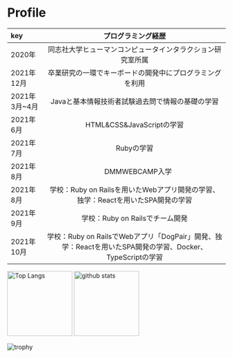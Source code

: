 # Profile

| key | プログラミング経歴 | 
| :--- | :---: | 
| 2020年 | 同志社大学ヒューマンコンピュータインタラクション研究室所属 |
| 2021年12月 | 卒業研究の一環でキーボードの開発中にプログラミングを利用 |
| 2021年3月~4月 | Javaと基本情報技術者試験過去問で情報の基礎の学習 |
| 2021年6月 | HTML&CSS&JavaScriptの学習 |
| 2021年7月 | Rubyの学習 |
| 2021年8月 |　DMMWEBCAMP入学  |
| 2021年8月 |  学校：Ruby on Railsを用いたWebアプリ開発の学習、独学：Reactを用いたSPA開発の学習 |
| 2021年9月 | 学校：Ruby on Railsでチーム開発 |
| 2021年10月 | 学校：Ruby on RailsでWebアプリ「DogPair」開発、独学：Reactを用いたSPA開発の学習、Docker、TypeScriptの学習 |

<p align="left"> 
  <img alt="Top Langs" height="150px" src="https://github-readme-stats.vercel.app/api/top-langs/?username=nijimajohn&layout=compact&show_icons=true&theme=cobalt" />
  <img alt="github stats" height="150px" src="https://github-readme-stats.vercel.app/api?username=nijimajohn&theme=cobalt&show_icons=ture" />
</p>

![trophy](https://github-profile-trophy.vercel.app/?username=nijimajohn&theme=cobalt)
